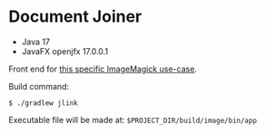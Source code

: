 # Document Joiner
- Java 17
- JavaFX openjfx 17.0.0.1

Front end for [this specific ImageMagick use-case](https://kana.ph/imagemagick-organize-invoice-and-receipt/).

Build command:
```shell
$ ./gradlew jlink
```
Executable file will be made at: `$PROJECT_DIR/build/image/bin/app`
